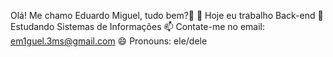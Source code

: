 Olá! Me chamo Eduardo Miguel, tudo bem?👋
🔭 Hoje eu trabalho Back-end
🌱 Estudando Sistemas de Informações
📫 Contate-me no email: em1guel.3ms@gmail.com
😄 Pronouns: ele/dele
